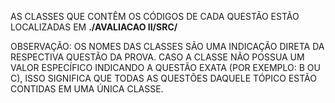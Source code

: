 AS CLASSES QUE CONTÊM OS CÓDIGOS DE CADA QUESTÃO ESTÃO LOCALIZADAS EM **./AVALIACAO II/SRC/**

OBSERVAÇÃO: OS NOMES DAS CLASSES SÃO UMA INDICAÇÃO DIRETA DA RESPECTIVA QUESTÃO DA PROVA. CASO A CLASSE NÃO POSSUA UM VALOR ESPECÍFICO INDICANDO A QUESTÃO EXATA (POR EXEMPLO: B OU C), ISSO SIGNIFICA QUE TODAS AS QUESTÕES DAQUELE TÓPICO ESTÃO CONTIDAS EM UMA ÚNICA CLASSE.
